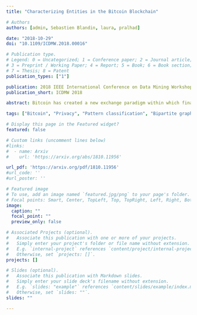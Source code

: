```yaml
---
title: "Characterizing Entities in the Bitcoin Blockchain"

# Authors
authors: [admin, Sebastien Blandin, laura, pralhad]

date: "2018-10-29"
doi: "10.1109/ICDMW.2018.00016"

# Publication type.
# Legend: 0 = Uncategorized; 1 = Conference paper; 2 = Journal article;
# 3 = Preprint / Working Paper; 4 = Report; 5 = Book; 6 = Book section;
# 7 = Thesis; 8 = Patent
publication_types: ["1"]

publication: 2018 IEEE International Conference on Data Mining Workshops
publication_short: ICDMW 2018

abstract: Bitcoin has created a new exchange paradigm within which financial transactions can be trusted without an intermediary. This premise of a free decentralized transactional network however requires, in its current implementation, unrestricted access to the ledger for peer-based transaction verification. A number of studies have shown that, in this pseudonymous context, identities can be leaked based on transaction features or off-network information. In this work, we analyze the information revealed by the pattern of transactions in the neighborhood of a given entity transaction. By definition, these features which pertain to an extended network are not directly controllable by the entity, but might enable leakage of information about transacting entities. We define a number of new features relevant to entity characterization on the Bitcoin Blockchain and study their efficacy in practice. We show that even a weak attacker with shallow data mining knowledge is able to leverage these features to characterize the entity properties.

tags: ["Bitcoin", "Privacy", "Pattern classification", "Bipartite graph"]

# Display this page in the Featured widget?
featured: false

# Custom links (uncomment lines below)
#links:
#  - name: Arxiv
#    url: 'https://arxiv.org/abs/1810.11956'

url_pdf: 'https://arxiv.org/pdf/1810.11956'
#url_code: ''
#url_poster: ''

# Featured image
# To use, add an image named `featured.jpg/png` to your page's folder. 
# Focal points: Smart, Center, TopLeft, Top, TopRight, Left, Right, BottomLeft, Bottom, BottomRight.
image:
  caption: ""
  focal_point: ""
  preview_only: false

# Associated Projects (optional).
#   Associate this publication with one or more of your projects.
#   Simply enter your project's folder or file name without extension.
#   E.g. `internal-project` references `content/project/internal-project/index.md`.
#   Otherwise, set `projects: []`.
projects: []

# Slides (optional).
#   Associate this publication with Markdown slides.
#   Simply enter your slide deck's filename without extension.
#   E.g. `slides: "example"` references `content/slides/example/index.md`.
#   Otherwise, set `slides: ""`.
slides: ""

---
```

